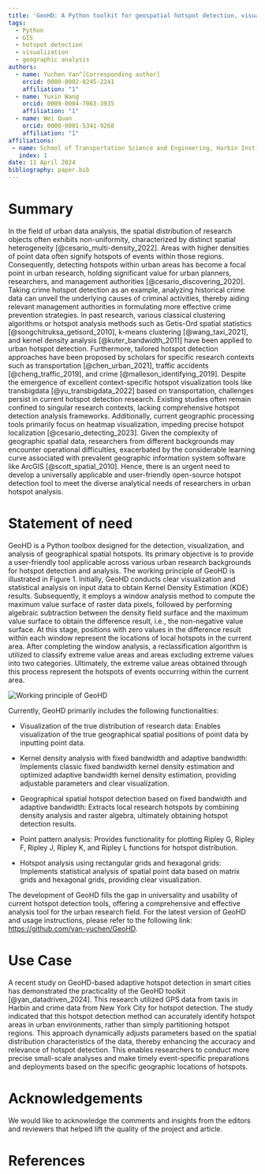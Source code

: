 ```yaml
---
title: 'GeoHD: A Python toolkit for geospatial hotspot detection, visualization, and analysis'
tags:
  - Python
  - GIS
  - hotspot detection
  - visualization
  - geographic analysis
authors:
  - name: Yuchen Yan^[Corresponding author]
    orcid: 0000-0002-0245-2241
    affiliation: "1" 
  - name: Yuxin Wang
    orcid: 0009-0004-7063-3935
    affiliation: "1"
  - name: Wei Quan
    orcid: 0000-0001-5341-9268
    affiliation: "1"
affiliations:
 - name: School of Transportation Science and Engineering, Harbin Institute of Technology, China
   index: 1
date: 11 April 2024
bibliography: paper.bib
---
```


# Summary

In the field of urban data analysis, the spatial distribution of research objects often exhibits non-uniformity, characterized by distinct spatial heterogeneity [@cesario_multi-density_2022]. Areas with higher densities of point data often signify hotspots of events within those regions. Consequently, detecting hotspots within urban areas has become a focal point in urban research, holding significant value for urban planners, researchers, and management authorities [@cesario_discovering_2020]. Taking crime hotspot detection as an example, analyzing historical crime data can unveil the underlying causes of criminal activities, thereby aiding relevant management authorities in formulating more effective crime prevention strategies. In past research, various classical clustering algorithms or hotspot analysis methods such as Getis-Ord spatial statistics [@songchitruksa_getisord_2010], k-means clustering [@wang_taxi_2021], and kernel density analysis [@kuter_bandwidth_2011] have been applied to urban hotspot detection. Furthermore, tailored hotspot detection approaches have been proposed by scholars for specific research contexts such as transportation [@chen_urban_2021], traffic accidents [@cheng_traffic_2019], and crime [@malleson_identifying_2019]. Despite the emergence of excellent context-specific hotspot visualization tools like transbigdata [@yu_transbigdata_2022] based on transportation, challenges persist in current hotspot detection research. Existing studies often remain confined to singular research contexts, lacking comprehensive hotspot detection analysis frameworks. Additionally, current geographic processing tools primarily focus on heatmap visualization, impeding precise hotspot localization [@cesario_detecting_2023]. Given the complexity of geographic spatial data, researchers from different backgrounds may encounter operational difficulties, exacerbated by the considerable learning curve associated with prevalent geographic information system software like ArcGIS [@scott_spatial_2010]. Hence, there is an urgent need to develop a universally applicable and user-friendly open-source hotspot detection tool to meet the diverse analytical needs of researchers in urban hotspot analysis.

# Statement of need

GeoHD is a Python toolbox designed for the detection, visualization, and analysis of geographical spatial hotspots. Its primary objective is to provide a user-friendly tool applicable across various urban research backgrounds for hotspot detection and analysis. The working principle of GeoHD is illustrated in Figure 1. Initially, GeoHD conducts clear visualization and statistical analysis on input data to obtain Kernel Density Estimation (KDE) results. Subsequently, it employs a window analysis method to compute the maximum value surface of raster data pixels, followed by performing algebraic subtraction between the density field surface and the maximum value surface to obtain the difference result, i.e., the non-negative value surface. At this stage, positions with zero values in the difference result within each window represent the locations of local hotspots in the current area. After completing the window analysis, a reclassification algorithm is utilized to classify extreme value areas and areas excluding extreme values into two categories. Ultimately, the extreme value areas obtained through this process represent the hotspots of events occurring within the current area.

![Working principle of GeoHD](JOSS.png)

Currently, GeoHD primarily includes the following functionalities:

* Visualization of the true distribution of research data: Enables visualization of the true geographical spatial positions of point data by inputting point data.

* Kernel density analysis with fixed bandwidth and adaptive bandwidth: Implements classic fixed bandwidth kernel density estimation and optimized adaptive bandwidth kernel density estimation, providing adjustable parameters and clear visualization.

* Geographical spatial hotspot detection based on fixed bandwidth and adaptive bandwidth: Extracts local research hotspots by combining density analysis and raster algebra, ultimately obtaining hotspot detection results.

* Point pattern analysis: Provides functionality for plotting Ripley G, Ripley F, Ripley J, Ripley K, and Ripley L functions for hotspot distribution.

* Hotspot analysis using rectangular  grids and hexagonal grids: Implements statistical analysis of spatial point data based on matrix grids and hexagonal grids, providing clear visualization.

The development of GeoHD fills the gap in universality and usability of current hotspot detection tools, offering a comprehensive and effective analysis tool for the urban research field. For the latest version of GeoHD and usage instructions, please refer to the following link: https://github.com/yan-yuchen/GeoHD.

# Use Case

A recent study on GeoHD-based adaptive hotspot detection in smart cities has demonstrated the practicality of the GeoHD toolkit  [@yan_datadriven_2024]. This research utilized GPS data from taxis in Harbin and crime data from New York City for hotspot detection. The study indicated that this hotspot detection method can accurately identify hotspot areas in urban environments, rather than simply partitioning hotspot regions. This approach dynamically adjusts parameters based on the spatial distribution characteristics of the data, thereby enhancing the accuracy and relevance of hotspot detection. This enables researchers to conduct more precise small-scale analyses and make timely event-specific preparations and deployments based on the specific geographic locations of hotspots.

# Acknowledgements

We would like to acknowledge the comments and insights from the editors and reviewers that helped lift the quality of the project and article.

# References